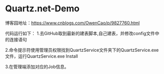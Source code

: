 # Quartz.net-Demo
博客园地址：https://www.cnblogs.com/OwenCao/p/9827760.html

代码运行如下：
1.去GitHub取到最新的建表脚本,自己建表，并修改config文件中的连接语句

2.命令提示符使用管理员权限找到QuartzService文件夹下的QuartzService.exe文件，运行QuartzService.exe Install

3.在管理端添加对应的Job信息。

